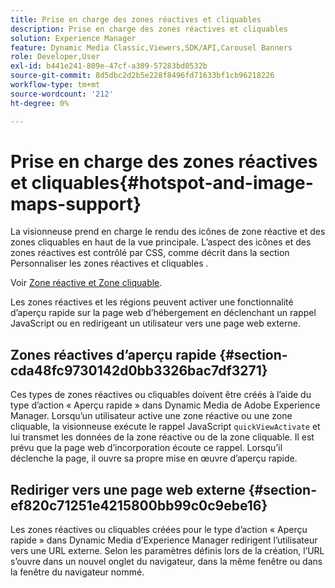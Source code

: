 ```yaml
---
title: Prise en charge des zones réactives et cliquables
description: Prise en charge des zones réactives et cliquables
solution: Experience Manager
feature: Dynamic Media Classic,Viewers,SDK/API,Carousel Banners
role: Developer,User
exl-id: b441e241-809e-47cf-a309-57283bd0532b
source-git-commit: 8d5dbc2d2b5e228f8496fd71633bf1cb96218226
workflow-type: tm+mt
source-wordcount: '212'
ht-degree: 0%

---
```


# Prise en charge des zones réactives et cliquables{#hotspot-and-image-maps-support}

La visionneuse prend en charge le rendu des icônes de zone réactive et des zones cliquables en haut de la vue principale. L’aspect des icônes et des zones réactives est contrôlé par CSS, comme décrit dans la section Personnaliser les zones réactives et cliquables .

Voir [ Zone réactive et Zone cliquable](../../c-html5-aem-asset-viewers/c-html5-aem-carousel/c-html5-aem-carousel-customizingviewer/r-html5-aem-carousel-customize-hotspots-imagemaps.md#reference-2ac3cc414ef2467390bf53145f1d8d74).

Les zones réactives et les régions peuvent activer une fonctionnalité d’aperçu rapide sur la page web d’hébergement en déclenchant un rappel JavaScript ou en redirigeant un utilisateur vers une page web externe.

## Zones réactives d’aperçu rapide {#section-cda48fc9730142d0bb3326bac7df3271}

Ces types de zones réactives ou cliquables doivent être créés à l’aide du type d’action « Aperçu rapide » dans Dynamic Media de Adobe Experience Manager. Lorsqu’un utilisateur active une zone réactive ou une zone cliquable, la visionneuse exécute le rappel JavaScript `quickViewActivate` et lui transmet les données de la zone réactive ou de la zone cliquable. Il est prévu que la page web d’incorporation écoute ce rappel. Lorsqu’il déclenche la page, il ouvre sa propre mise en œuvre d’aperçu rapide.

## Rediriger vers une page web externe {#section-ef820c71251e4215800bb99c0c9ebe16}

Les zones réactives ou cliquables créées pour le type d’action « Aperçu rapide » dans Dynamic Media d’Experience Manager redirigent l’utilisateur vers une URL externe. Selon les paramètres définis lors de la création, l’URL s’ouvre dans un nouvel onglet du navigateur, dans la même fenêtre ou dans la fenêtre du navigateur nommé.
